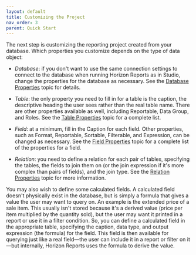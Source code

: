 ```yaml
---
layout: default
title: Customizing the Project
nav_order: 3
parent: Quick Start
---
```


The next step is customizing the reporting project created from your database. Which properties you customize depends on the type of data object:

* *Database*: if you don't want to use the same connection settings to connect to the database when running Horizon Reports as in Studio, change the properties for the database as necessary. See the [Database Properties](vfps://Topic/_0PR0V3L9G) topic for details.

* *Table*: the only property you need to fill in for a table is the caption, the descriptive heading the user sees rather than the real table name. There are other properties available as well, including Reportable, Data Group, and Roles. See the [Table Properties](vfps://Topic/_0PR0RMH8X) topic for a complete list.

* *Field*: at a minimum, fill in the Caption for each field. Other properties, such as Format, Reportable, Sortable, Filterable, and Expression, can be changed as necessary. See the [Field Properties](vfps://Topic/_0OY0TQXLS) topic for a complete list of the properties for a field.

* *Relation*: you need to define a relation for each pair of tables, specifying the tables, the fields to join them on (or the join expression if it's more complex than pairs of fields), and the join type. See the [Relation Properties](vfps://Topic/_0OY0TY4HU) topic for more information.

You may also wish to define some calculated fields. A calculated field doesn't physically exist in the database, but is simply a formula that gives a value the user may want to query on. An example is the extended price of a sale item. This usually isn't stored because it's a derived value (price per item multiplied by the quantity sold), but the user may want it printed in a report or use it in a filter condition. So, you can define a calculated field in the appropriate table, specifying the caption, data type, and output expression (the formula) for the field. This field is then available for querying just like a real field&mdash;the user can include it in a report or filter on it&mdash;but internally, Horizon Reports uses the formula to derive the value.